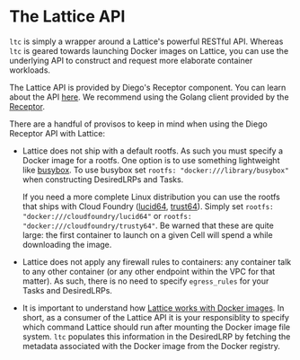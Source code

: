 # The Lattice API

`ltc` is simply a wrapper around a Lattice's powerful RESTful API.  Whereas `ltc` is geared towards launching Docker images on Lattice, you can use the underlying API to construct and request more elaborate container workloads.

The Lattice API is provided by Diego's Receptor component.  You can learn about the API [here](https://github.com/cloudfoundry-incubator/receptor/blob/master/doc/README.md).  We recommend using the Golang client provided by the [Receptor](https://github.com/cloudfoundry-incubator/receptor).

There are a handful of provisos to keep in mind when using the Diego Receptor API with Lattice:

- Lattice does not ship with a default rootfs.  As such you must specify a Docker image for a rootfs.  One option is to use something lightweight like [busybox](https://registry.hub.docker.com/_/busybox/).  To use busybox set `rootfs: "docker:///library/busybox"` when constructing DesiredLRPs and Tasks.  
 
	If you need a more complete Linux distribution you can use the rootfs that ships with Cloud Foundry ([lucid64](https://registry.hub.docker.com/u/cloudfoundry/lucid64/), [trust64](https://registry.hub.docker.com/u/cloudfoundry/trusty64/)).  Simply set `rootfs: "docker:///cloudfoundry/lucid64"` or `rootfs: "docker:///cloudfoundry/trusty64"`.  Be warned that these are quite large: the first container to launch on a given Cell will spend a while downloading the image.

- Lattice does not apply any firewall rules to containers: any container talk to any other container (or any other endpoint within the VPC for that matter).  As such, there is no need to specify `egress_rules` for your Tasks and DesiredLRPs.

- It is important to understand how [Lattice works with Docker images](/docs/troubleshooting.html#how-does-lattice-work-with-docker-images).  In short, as a consumer of the Lattice API it is your responsiblity to specify which command Lattice should run after mounting the Docker image file system.  `ltc` populates this information in the DesiredLRP by fetching the metadata associated with the Docker image from the Docker registry.